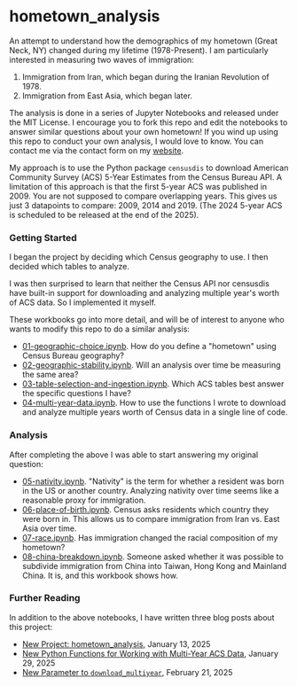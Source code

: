 # hometown_analysis

An attempt to understand how the demographics of my hometown (Great Neck, NY) changed during my lifetime (1978-Present). I am particularly interested in measuring two waves of immigration:

  1. Immigration from Iran, which began during the Iranian Revolution of 1978.
  2. Immigration from East Asia, which began later.

The analysis is done in a series of Jupyter Notebooks and released under the MIT License. I encourage you to fork this repo and edit the notebooks to answer similar questions about your own hometown! If you wind up using this repo to conduct your own analysis, I would love to know. You can contact me via the contact form on my [website](https://arilamstein.com/).

My approach is to use the Python package `censusdis` to download American Community Survey (ACS) 5-Year Estimates from the Census Bureau API. A limitation of this approach is that the first 5-year ACS was published in 2009. You are not supposed to compare overlapping years. This gives us just 3 datapoints to compare: 2009, 2014 and 2019. (The 2024 5-year ACS is scheduled to be released at the end of the 2025).

### Getting Started

I began the project by deciding which Census geography to use. I then decided which tables to analyze. 

I was then surprised to learn that neither the Census API nor censusdis have built-in support for downloading and analyzing multiple year's worth of ACS data. So I implemented it myself. 

These workbooks go into more detail, and will be of interest to anyone who wants to modify this repo to do a similar analysis:
  * [01-geographic-choice.ipynb](./01-geographic-choice.ipynb). How do you define a "hometown" using Census Bureau geography?
  * [02-geographic-stability.ipynb](./02-geographic-stability.ipynb). Will an analysis over time be measuring the same area?
  * [03-table-selection-and-ingestion.ipynb](./03-table-selection-and-ingestion.ipynb). Which ACS tables best answer the specific questions I have?
  * [04-multi-year-data.ipynb](./04-multi-year-data.ipynb). How to use the functions I wrote to download and analyze multiple years worth of Census data in a single line of code.

### Analysis

After completing the above I was able to start answering my original question:
  * [05-nativity.ipynb](./05-nativity.ipynb). "Nativity" is the term for whether a resident was born in the US or another country. Analyzing nativity over time seems like a reasonable proxy for immigration.
  * [06-place-of-birth.ipynb](./06-place-of-birth.ipynb). Census asks residents which country they were born in. This allows us to compare immigration from Iran vs. East Asia over time. 
  * [07-race.ipynb](./07-race.ipynb). Has immigration changed the racial composition of my hometown?
  * [08-china-breakdown.ipynb](./08-china-breakdown.ipynb). Someone asked whether it was possible to subdivide immigration from China into Taiwan,  Hong Kong and Mainland China. It is, and this workbook shows how.

### Further Reading

In addition to the above notebooks, I have written three blog posts about this project:
   * [New Project: hometown_analysis](https://arilamstein.com/blog/2025/01/13/new-project-hometown_analysis/), January 13, 2025
   * [New Python Functions for Working with Multi-Year ACS Data](https://arilamstein.com/blog/2025/01/29/new-python-functions-for-working-with-multi-year-acs-data/), January 29, 2025
   * [New Parameter to `download_multiyear`](https://arilamstein.com/blog/2025/02/21/new-parameter-to-download_multiyear/), February 21, 2025
